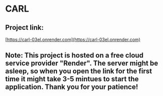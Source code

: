 # CARL
## Project link:
[https://carl-03el.onrender.com](https://carl-03el.onrender.com)

## Note: This project is hosted on a free cloud service provider "Render". The server might be asleep, so when you open the link for the first time it might take 3-5 mintues to start the application. Thank you for your patience!

